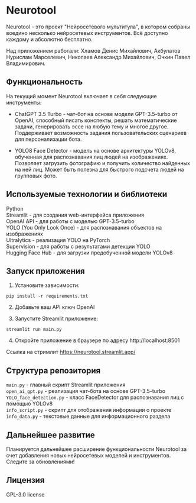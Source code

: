 # Neurotool
Neurotool - это проект "Нейросетевого мультитула", в котором собраны воедино несколько нейросетевых инструментов. Всё доступно каждому и абсолютно бесплатно.

Над приложением работали:
Хламов Денис Михайлович,
Акбулатов Нурислам Марселевич,
Николаев Александр Михайлович, 
Очкин Павел Владимирович.


## Функциональность
На текущий момент Neurotool включает в себя следующие инструменты:

* ChatGPT 3.5 Turbo - чат-бот на основе модели GPT-3.5-turbo от OpenAI, способный писать конспекты, решать математические задачи, генерировать эссе на любую тему и многое другое. Поддерживает возможность задания пользовательских сценариев для персонализации бота.

* YOLO8 Face Detector - модель на основе архитектуры YOLOv8, обученная для распознавания лиц людей на изображениях. Позволяет загрузить фотографию и получить количество найденных на ней лиц. Может быть полезна для быстрого подсчета людей на групповых фото.

## Используемые технологии и библиотеки
Python  
Streamlit - для создания web-интерфейса приложения  
OpenAI API - для работы с моделью GPT-3.5-turbo  
YOLO (You Only Look Once) - для распознавания объектов на изображениях  
Ultralytics - реализация YOLO на PyTorch  
Supervision - для работы с результатами детекции YOLO  
Hugging Face Hub - для загрузки предобученной модели YOLOv8  

## Запуск приложения
1) Установите зависимости:

```
pip install -r requirements.txt
```
2) Добавьте ваш API ключ OpenAI

3) Запустите Streamlit приложение:

```
streamlit run main.py
```

4) Откройте приложение в браузере по адресу http://localhost:8501

Ссылка на стримлит https://neurotool.streamlit.app/

## Структура репозитория

```main.py``` - главный скрипт Streamlit приложения  
```open_ai_gpt.py``` - реализация чат-бота на основе GPT-3.5-turbo  
```YOLO_face_detection.py``` - класс FaceDetector для распознавания лиц с помощью YOLOv8  
```info_script.py``` - скрипт для отображения информации о проекте  
```info_data.py``` - текстовые данные для информационного раздела  

## Дальнейшее развитие
Планируется дальнейшее расширение функциональности Neurotool за счет добавления новых нейросетевых моделей и инструментов. Следите за обновлениями!

## Лицензия

GPL-3.0 license
